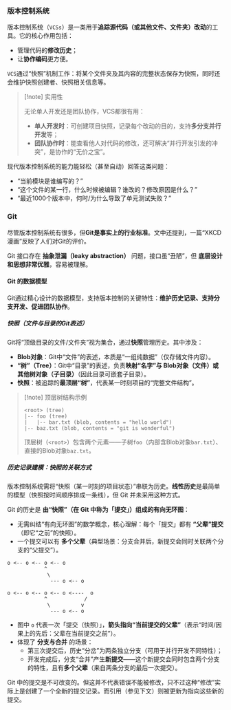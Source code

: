 ### 版本控制系统

版本控制系统（`VCSs`）是一类用于**追踪源代码（或其他文件、文件夹）改动**的工具。它的核心作用包括：

- 管理代码的**修改历史**；
- 让**协作编码**更方便。

`VCS`通过“快照”机制工作：将某个文件夹及其内容的完整状态保存为快照，同时还会维护快照创建者、快照相关信息等。

> [!note] 实用性
> 
> 无论单人开发还是团队协作，VCS都很有用：
> 
> - **单人开发时**：可创建项目快照，记录每个改动的目的，支持**多分支并行开发**等；
> - **团队协作时**：能查看他人对代码的修改，还可解决“并行开发引发的冲突”，是协作的“无价之宝”。

现代版本控制系统的能力能轻松（甚至自动）回答这类问题：

- “当前模块是谁编写的？”
- “这个文件的某一行，什么时候被编辑？谁改的？修改原因是什么？”
- “最近1000个版本中，何时/为什么导致了单元测试失败？”

### Git

尽管版本控制系统有很多，但**Git是事实上的行业标准**。文中还提到，一篇“XKCD漫画”反映了人们对Git的评价。

Git 接口存在 **抽象泄漏（leaky abstraction）** 问题，接口虽“丑陋”，但 **底层设计和思想非常优雅**，容易被理解。

#### Git 的数据模型

Git通过精心设计的数据模型，支持版本控制的关键特性：**维护历史记录、支持分支开发、促进团队协作**。

##### 快照（文件与目录的Git表述）

Git将“顶级目录的文件/文件夹”视为集合，通过**快照**管理历史。其中涉及：

- **Blob对象**：Git中“文件”的表述，本质是“一组纯数据”（仅存储文件内容）。
- **“树”（Tree）**：Git中“目录”的表述，负责**映射“名字”与 Blob对象（文件）或其他树对象（子目录）**（因此目录可嵌套子目录）。
- **快照**：被追踪的**最顶层“树”**，代表某一时刻项目的“完整文件结构”。

> [!note] 顶层树结构示例
> 
> ```
> <root> (tree)
> |-- foo (tree)
> |   |-- bar.txt (blob, contents = "hello world")
> |-- baz.txt (blob, contents = "git is wonderful")
> ```
> 
> 顶层树（`<root>`）包含两个元素——子树`foo`（内部含Blob对象`bar.txt`）、直接的Blob对象`baz.txt`。

##### 历史记录建模：快照的关联方式

版本控制系统需将“快照（某一时刻的项目状态）”串联为历史。**线性历史**是最简单的模型（快照按时间顺序排成一条线），但 Git 并未采用这种方式。

Git 的历史是 **由“快照”（在 Git 中称为「提交」）组成的有向无环图**：

- 无需纠结“有向无环图”的数学概念，核心理解：每个「提交」都有 **“父辈”提交**（即它“之前”的快照）。
- 一个提交可以有 **多个父辈**（典型场景：分支合并后，新提交会同时关联两个分支的“父提交”）。

```
o <-- o <-- o <-- o
            ^
             \
              --- o <-- o
```

```
o <-- o <-- o <-- o <----  o 
            ^            /
             \          v
              --- o <-- o
```

- 图中 `o` 代表一次「提交（快照）」，**箭头指向“当前提交的父辈”**（表示“时间/因果上的先后：父辈在当前提交之前”）。
- 体现了 **分支与合并** 的场景：
  - 第三次提交后，历史“分岔”为两条独立分支（可用于并行开发不同特性）；
  - 开发完成后，分支“合并”产生**新提交**——这个新提交会同时包含两个分支的特性，且有**多个父辈**（来自两条分支的最后一次提交）。

Git 中的提交是不可改变的。但这并不代表错误不能被修改，只不过这种“修改”实际上是创建了一个全新的提交记录。而引用（参见下文）则被更新为指向这些新的提交。

